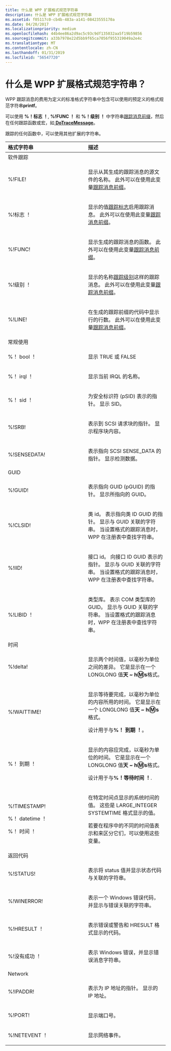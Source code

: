 ```yaml
---
title: 什么是 WPP 扩展格式规范字符串
description: 什么是 WPP 扩展格式规范字符串
ms.assetid: f05117c0-cb4b-483a-a141-08423555170a
ms.date: 04/20/2017
ms.localizationpriority: medium
ms.openlocfilehash: 44b4ee86a2d9ac5c93c9df135032aa5f19b59856
ms.sourcegitcommit: a33b7978e22d5bb9f65ca7056f955319049a2e4c
ms.translationtype: MT
ms.contentlocale: zh-CN
ms.lasthandoff: 01/31/2019
ms.locfileid: "56547720"
---
```

# <a name="what-are-the-wpp-extended-format-specification-strings"></a>什么是 WPP 扩展格式规范字符串？


WPP 跟踪消息的费用为定义的标准格式字符串中包含可以使用的预定义的格式规范字符串**printf**。

可以使用 **%！标志 ！**, **%!FUNC ！** 和 **%！级别 ！** 中字符串[跟踪消息前缀](trace-message-prefix.md)，然后在任何跟踪函数或宏，如[ **DoTraceMessage**](https://msdn.microsoft.com/library/windows/hardware/ff544918)。

跟踪的任何函数中，可以使用其他扩展的字符串。

<table>
<colgroup>
<col width="50%" />
<col width="50%" />
</colgroup>
<thead>
<tr class="header">
<th align="left">格式字符串</th>
<th align="left">描述</th>
</tr>
</thead>
<tbody>
<tr class="odd">
<td align="left">软件跟踪</td>
<td align="left"></td>
</tr>
<tr class="even">
<td align="left"><p>%!FILE!</p></td>
<td align="left"><p>显示从其生成的跟踪消息的源文件的名称。 此外可以在使用此变量<a href="trace-message-prefix.md" data-raw-source="[trace message prefix](trace-message-prefix.md)">跟踪消息前缀</a>。</p></td>
</tr>
<tr class="odd">
<td align="left"><p>%!标志 ！</p></td>
<td align="left"><p>显示的值<a href="trace-flags.md" data-raw-source="[trace flags](trace-flags.md)">跟踪标志</a>启用跟踪消息。 此外可以在使用此变量<a href="trace-message-prefix.md" data-raw-source="[trace message prefix](trace-message-prefix.md)">跟踪消息前缀</a>。</p></td>
</tr>
<tr class="even">
<td align="left"><p>%!FUNC!</p></td>
<td align="left"><p>显示生成的跟踪消息的函数。 此外可以在使用此变量<a href="trace-message-prefix.md" data-raw-source="[trace message prefix](trace-message-prefix.md)">跟踪消息前缀</a>。</p></td>
</tr>
<tr class="odd">
<td align="left"><p>%!级别 ！</p></td>
<td align="left"><p>显示的名称<a href="trace-level.md" data-raw-source="[trace level](trace-level.md)">跟踪级别</a>这样的跟踪消息。 此外可以在使用此变量<a href="trace-message-prefix.md" data-raw-source="[trace message prefix](trace-message-prefix.md)">跟踪消息前缀</a>。</p></td>
</tr>
<tr class="even">
<td align="left"><p>%!LINE!</p></td>
<td align="left"><p>在生成的跟踪前缀的代码中显示行的行数。 此外可以在使用此变量<a href="trace-message-prefix.md" data-raw-source="[trace message prefix](trace-message-prefix.md)">跟踪消息前缀</a>。</p></td>
</tr>
<tr class="odd">
<td align="left">常规使用</td>
<td align="left"></td>
</tr>
<tr class="even">
<td align="left"><p>%！ bool ！</p></td>
<td align="left"><p>显示 TRUE 或 FALSE</p></td>
</tr>
<tr class="odd">
<td align="left"><p>%！ irql ！</p></td>
<td align="left"><p>显示当前 IRQL 的名称。</p></td>
</tr>
<tr class="even">
<td align="left"><p>%！ sid ！</p></td>
<td align="left"><p>为安全标识符 (pSID) 表示的指针。 显示 SID。</p></td>
</tr>
<tr class="odd">
<td align="left"><p>%!SRB!</p></td>
<td align="left"><p>表示到 SCSI 请求块的指针。 显示程序块内容。</p></td>
</tr>
<tr class="even">
<td align="left"><p>%!SENSEDATA!</p></td>
<td align="left"><p>表示指向 SCSI SENSE_DATA 的指针。 显示检测数据。</p></td>
</tr>
<tr class="odd">
<td align="left">GUID</td>
<td align="left"></td>
</tr>
<tr class="even">
<td align="left"><p>%!GUID!</p></td>
<td align="left"><p>表示指向 GUID (pGUID) 的指针。 显示所指向的 GUID。</p></td>
</tr>
<tr class="odd">
<td align="left"><p>%!CLSID!</p></td>
<td align="left"><p>类 id。 表示指向类 ID GUID 的指针。 显示与 GUID 关联的字符串。 当设置格式的跟踪消息时，WPP 在注册表中查找字符串。</p></td>
</tr>
<tr class="even">
<td align="left"><p>%!IID!</p></td>
<td align="left"><p>接口 id。 向接口 ID GUID 表示的指针。 显示与 GUID 关联的字符串。 当设置格式的跟踪消息时，WPP 在注册表中查找字符串。</p></td>
</tr>
<tr class="odd">
<td align="left"><p>%!LIBID ！</p></td>
<td align="left"><p>类型库。 表示 COM 类型库的 GUID。 显示与 GUID 关联的字符串。 当设置格式的跟踪消息时，WPP 在注册表中查找字符串。</p></td>
</tr>
<tr class="even">
<td align="left">时间</td>
<td align="left"></td>
</tr>
<tr class="odd">
<td align="left"><p>%!delta!</p></td>
<td align="left"><p>显示两个时间值，以毫秒为单位之间的差异。 它是显示在一个 LONGLONG 值<strong>天 ~ h<span class="emoji" shortCode="m">Ⓜ️</span>s</strong>格式。</p></td>
</tr>
<tr class="even">
<td align="left"><p>%!WAITTIME!</p></td>
<td align="left"><p>显示等待要完成，以毫秒为单位的内容所用的时间。 它是显示在一个 LONGLONG 值<strong>天 ~ h<span class="emoji" shortCode="m">Ⓜ️</span>s</strong>格式。</p>
<p>设计用于与<strong>%！ 到期 ！</strong>。</p></td>
</tr>
<tr class="odd">
<td align="left"><p>%！ 到期 ！</p></td>
<td align="left"><p>显示的内容应完成，以毫秒为单位的时间。 它是显示在一个 LONGLONG 值<strong>天 ~ h<span class="emoji" shortCode="m">Ⓜ️</span>s</strong>格式。</p>
<p>设计用于与<strong>%！等待时间 ！</strong>.</p></td>
</tr>
<tr class="even">
<td align="left"><p>%!TIMESTAMP!</p>
<p>%！ datetime ！</p>
<p>%！ 时间 ！</p></td>
<td align="left"><p>在特定时间点显示的系统时间的值。 这些是 LARGE_INTEGER SYSTEMTIME 格式显示的值。</p>
<p>若要在程序中的不同的时间值表示和来区分它们，可以使用这些变量。</p></td>
</tr>
<tr class="odd">
<td align="left">返回代码</td>
<td align="left"></td>
</tr>
<tr class="even">
<td align="left"><p>%!STATUS!</p></td>
<td align="left"><p>表示将 status 值并显示状态代码与关联的字符串。</p></td>
</tr>
<tr class="odd">
<td align="left"><p>%!WINERROR!</p></td>
<td align="left"><p>表示一个 Windows 错误代码，并显示与错误关联的字符串。</p></td>
</tr>
<tr class="even">
<td align="left"><p>%!HRESULT ！</p></td>
<td align="left"><p>表示错误或警告和 HRESULT 格式显示的代码。</p></td>
</tr>
<tr class="odd">
<td align="left"><p>%!没有成功 ！</p></td>
<td align="left"><p>表示 Windows 错误，并显示错误消息字符串。</p></td>
</tr>
<tr class="even">
<td align="left">Network</td>
<td align="left"></td>
</tr>
<tr class="odd">
<td align="left"><p>%!IPADDR!</p></td>
<td align="left"><p>表示为 IP 地址的指针。 显示的 IP 地址。</p></td>
</tr>
<tr class="even">
<td align="left"><p>%!PORT!</p></td>
<td align="left"><p>显示端口号。</p></td>
</tr>
<tr class="odd">
<td align="left"><p>%!NETEVENT ！</p></td>
<td align="left"><p>显示网络事件。</p></td>
</tr>
</tbody>
</table>

 

 

 





